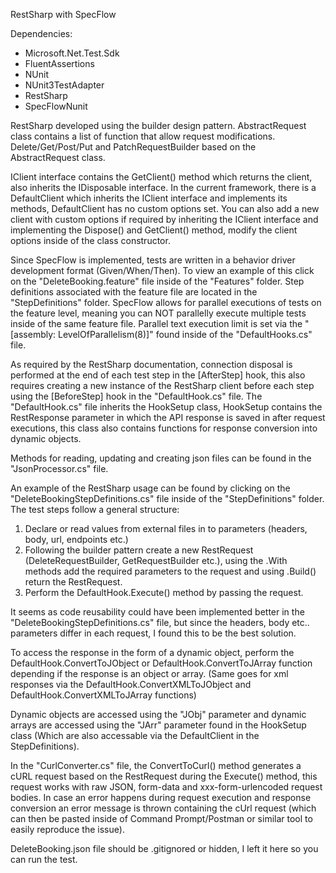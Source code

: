 RestSharp with SpecFlow

Dependencies: 
- Microsoft.Net.Test.Sdk
- FluentAssertions
- NUnit
- NUnit3TestAdapter
- RestSharp
- SpecFlowNunit

RestSharp developed using the builder design pattern. 
AbstractRequest class contains a list of function that allow request modifications.
Delete/Get/Post/Put and PatchRequestBuilder based on the AbstractRequest class.

IClient interface contains the GetClient() method which returns the client, also inherits the IDisposable interface.
In the current framework, there is a DefaultClient which inherits the IClient interface and implements its methods, DefaultClient has no custom options set.
You can also add a new client with custom options if required by inheriting the IClient interface and implementing the Dispose() and GetClient() method, modify the client options inside of the class constructor.

Since SpecFlow is implemented, tests are written in a behavior driver development format (Given/When/Then).
To view an example of this click on the "DeleteBooking.feature" file inside of the "Features" folder.
Step definitions associated with the feature file are located in the "StepDefinitions" folder.
SpecFlow allows for parallel executions of tests on the feature level, meaning you can NOT parallelly execute multiple tests inside of the same feature file.
Parallel text execution limit is set via the "[assembly: LevelOfParallelism(8)]" found inside of the "DefaultHooks.cs" file.

As required by the RestSharp documentation, connection disposal is performed at the end of each test step in the [AfterStep] hook, this also requires creating a new instance of the RestSharp client before each step using the [BeforeStep] hook in the "DefaultHook.cs" file.
The "DefaultHook.cs" file inherits the HookSetup class, HookSetup contains the RestResponse parameter in which the API response is saved in after request executions, this class also contains functions for response conversion into dynamic objects.

Methods for reading, updating and creating json files can be found in the "JsonProcessor.cs" file.

An example of the RestSharp usage can be found by clicking on the "DeleteBookingStepDefinitions.cs" file inside of the "StepDefinitions" folder.
The test steps follow a general structure: 
1. Declare or read values from external files in to parameters (headers, body, url, endpoints etc.)
2. Following the builder pattern create a new RestRequest (DeleteRequestBuilder, GetRequestBuilder etc.), using the .With methods add the required parameters to the request and using .Build() return the RestRequest.
3. Perform the DefaultHook.Execute() method by passing the request.

It seems as code reusability could have been implemented better in the "DeleteBookingStepDefinitions.cs" file, but since the headers, body etc.. parameters differ in each request, I found this to be the best solution.

To access the response in the form of a dynamic object, perform the DefaultHook.ConvertToJObject or DefaultHook.ConvertToJArray function depending if the response is an object or array. (Same goes for xml responses via the DefaultHook.ConvertXMLToJObject and DefaultHook.ConvertXMLToJArray functions)

Dynamic objects are accessed using the "JObj" parameter and dynamic arrays are accessed using the "JArr" parameter found in the HookSetup class (Which are also accessable via the DefaultClient in the StepDefinitions).

In the "CurlConverter.cs" file, the ConvertToCurl() method generates a cURL request based on the RestRequest during the Execute() method, this request works with raw JSON, form-data and xxx-form-urlencoded request bodies. In case an error happens during request execution and response conversion an error message is thrown containing the cUrl request (which can then be pasted inside of Command Prompt/Postman or similar tool to easily reproduce the issue).


DeleteBooking.json file should be .gitignored or hidden, I left it here so you can run the test.